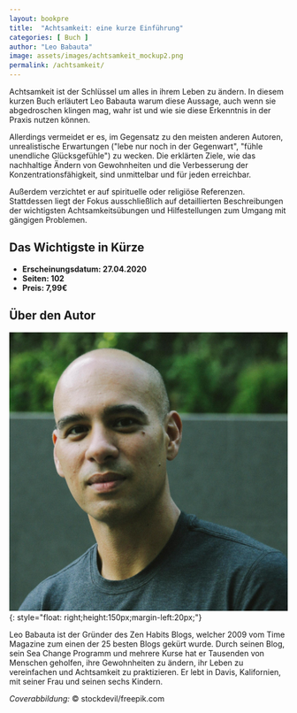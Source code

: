 ```yaml
---
layout: bookpre
title:  "Achtsamkeit: eine kurze Einführung"
categories: [ Buch ]
author: "Leo Babauta"
image: assets/images/achtsamkeit_mockup2.png
permalink: /achtsamkeit/
---
```


Achtsamkeit ist der Schlüssel um alles in ihrem Leben zu ändern. In diesem kurzen Buch erläutert Leo Babauta warum diese Aussage, auch wenn sie abgedroschen klingen mag, wahr ist und wie sie diese Erkenntnis in der Praxis nutzen können.

Allerdings vermeidet er es, im Gegensatz zu den meisten anderen Autoren, unrealistische Erwartungen ("lebe nur noch in der Gegenwart", "fühle unendliche Glücksgefühle") zu wecken. Die erklärten Ziele, wie das nachhaltige Ändern von Gewohnheiten und die Verbesserung der Konzentrationsfähigkeit, sind unmittelbar und für jeden erreichbar.

Außerdem verzichtet er auf spirituelle oder religiöse Referenzen. Stattdessen liegt der Fokus ausschließlich auf detaillierten Beschreibungen der wichtigsten Achtsamkeitsübungen und Hilfestellungen zum Umgang mit gängigen Problemen. 



## Das Wichtigste in Kürze

- **Erscheinungsdatum: 27.04.2020**
- **Seiten: 102**
- **Preis: 7,99€**

## Über den Autor

![Leo Babauta](/assets/images/leo.jpeg){: style="float: right;height:150px;margin-left:20px;"}


Leo Babauta ist der Gründer des
Zen Habits Blogs, welcher 2009
vom Time Magazine zum einen
der 25 besten Blogs gekürt wurde.
Durch seinen Blog, sein Sea Change Programm und mehrere Kurse
hat er Tausenden von Menschen
geholfen, ihre Gewohnheiten zu
ändern, ihr Leben zu vereinfachen
und Achtsamkeit zu praktizieren.
Er lebt in Davis, Kalifornien, mit
seiner Frau und seinen sechs Kindern.

*Coverabbildung:* © stockdevil/freepik.com
